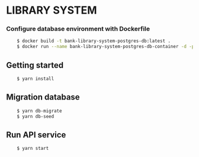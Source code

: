 # LIBRARY SYSTEM

### Configure database environment with Dockerfile

```bash
    $ docker build -t bank-library-system-postgres-db:latest .
    $ docker run --name bank-library-system-postgres-db-container -d -p 5432:5432 bank-library-system-postgres-db:latest
```

## Getting started
```bash
    $ yarn install
```

## Migration database
```bash
    $ yarn db-migrate
    $ yarn db-seed
```

## Run API service
```bash
    $ yarn start
```
